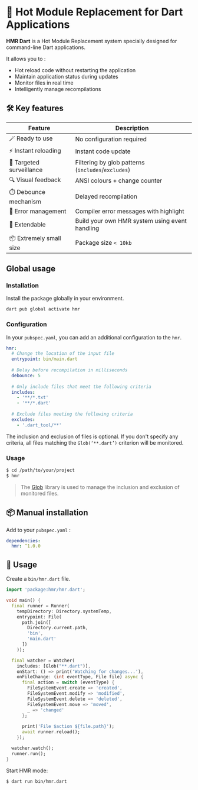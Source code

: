 # 🚀 Hot Module Replacement for Dart Applications

**HMR Dart** is a Hot Module Replacement system specially designed for command-line Dart applications.

It allows you to :
- Hot reload code without restarting the application
- Maintain application status during updates
- Monitor files in real time
- Intelligently manage recompilations

## 🛠 Key features

| Feature                  | Description                                        |
|--------------------------|----------------------------------------------------|
| 🪄 Ready to use          | No configuration required                          |
| ⚡ Instant reloading      | Instant code update                                |
| 🎯 Targeted surveillance | Filtering by glob patterns (`includes`/`excludes`) |
| 🔍 Visual feedback       | ANSI colours + change counter                      |
| ⏱️ Debounce mechanism    | Delayed recompilation                              |
| 🔄 Error management      | Compiler error messages with highlight             |
| 📝 Extendable            | Build your own HMR system using event handling     |
| 📦 Extremely small size  | Package size `< 10kb`                              |


## Global usage

### Installation
Install the package globally in your environment.
```bash
dart pub global activate hmr
```

### Configuration

In your `pubspec.yaml`, you can add an additional configuration to the `hmr`.
```yaml
hmr:
  # Change the location of the input file
  entrypoint: bin/main.dart
  
  # Delay before recompilation in milliseconds
  debounce: 5
  
  # Only include files that meet the following criteria
  includes:
    - '**/*.txt'
    - '**/*.dart'
      
  # Exclude files meeting the following criteria
  excludes:
    - '.dart_tool/**'
```

The inclusion and exclusion of files is optional.
If you don't specify any criteria, all files matching the `Glob(‘**.dart’)` criterion will be monitored.

### Usage

```bash
$ cd /path/to/your/project
$ hmr
```

> The [Glob](https://pub.dev/packages/glob) library is used to manage the inclusion and exclusion of monitored files.

## 📦 Manual installation

Add to your `pubspec.yaml` :
```yaml
dependencies:
  hmr: ^1.0.0
```

## 🚀 Usage

Create a `bin/hmr.dart` file.
```dart
import 'package:hmr/hmr.dart';

void main() {  
  final runner = Runner(
    tempDirectory: Directory.systemTemp,
    entrypoint: File(
      path.join([
        Directory.current.path,
        'bin',
        'main.dart'
      ])
    ));

  final watcher = Watcher(
    includes: [Glob("**.dart")],
    onStart: () => print('Watching for changes...'),
    onFileChange: (int eventType, File file) async {
      final action = switch (eventType) {
        FileSystemEvent.create => 'created',
        FileSystemEvent.modify => 'modified',
        FileSystemEvent.delete => 'deleted',
        FileSystemEvent.move => 'moved',
        _ => 'changed'
      };
      
      print('File $action ${file.path}');
      await runner.reload();
    });

  watcher.watch();
  runner.run();
}
```

Start HMR mode:
```bash
$ dart run bin/hmr.dart
```
